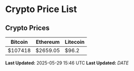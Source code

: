 # Crypto Price List

## Crypto Prices
| Bitcoin | Ethereum | Litecoin |
| ------- | -------- | -------- |
| $107418 | $2659.05 | $96.2 |
**Last Updated:** 2025-05-29 15:46 UTC
**Last Updated:** $DATE$
